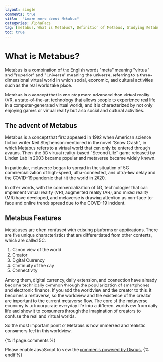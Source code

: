 ```yaml
---
layout: single
comments: true
title:  "Learn more about Metabus"
categories: AlphaFace
tag: [metabus, What is Metabus?, Definition of Metabus, Studying Metabuses, The advent of Metabus, Metabus Features]
toc: true
---
```



  <!-- Google addsense -->
  <script async src="https://pagead2.googlesyndication.com/pagead/js/adsbygoogle.js?client=ca-pub-2367691231152778"
    crossorigin="anonymous"></script>
  <!-- 상단 2개 -->
  <ins class="adsbygoogle" style="display:block" data-ad-client="ca-pub-2367691231152778" data-ad-slot="7442206282"
    data-ad-format="auto" data-full-width-responsive="true"></ins>
  <script>
    (adsbygoogle = window.adsbygoogle || []).push({});
  </script>


# What is Metabus?

Metabus is a combination of the English words "meta" meaning "virtual" and "superior" and "Universe" meaning the universe, referring to a three-dimensional virtual world in which social, economic, and cultural activities such as the real world take place.

Metabus is a concept that is one step more advanced than virtual reality (VR, a state-of-the-art technology that allows people to experience real life in a computer-generated virtual world), and it is characterized by not only enjoying games or virtual reality but also social and cultural activities.


## The advent of Metabus

Metabus is a concept that first appeared in 1992 when American science fiction writer Neil Stephenson mentioned in the novel "Snow Crash", in which Metabus refers to a virtual world that can only be entered through avatars. Then, the 3D virtual reality-based "Second Life" game released by Linden Lab in 2003 became popular and metaverse became widely known.

In particular, metaverse began to spread in the situation of 5G commercialization of high-speed, ultra-connected, and ultra-low delay and the COVID-19 pandemic that hit the world in 2020.

In other words, with the commercialization of 5G, technologies that can implement virtual reality (VR), augmented reality (AR), and mixed reality (MR) have developed, and metaverse is drawing attention as non-face-to-face and online trends spread due to the COVID-19 incident.

## Metabus Features

Metabuses are often confused with existing platforms or applications. There are five unique characteristics that are differentiated from other contents, which are called 5C.

1) Canon view of the world
2) Creator
3) Digital Currency
4) Continuity of the day
5) Connectivity

Among them, digital currency, daily extension, and connection have already become technically common through the popularization of smartphones and electronic finance. If you add the worldview and the creator to this, it becomes a metaverse, so the worldview and the existence of the creator are important to the current metaverse flow. The core of the metaverse economy is to incorporate everyday life into a different worldview from daily life and show it to consumers through the imagination of creators to confuse the real and virtual worlds.

So the most important point of Metabus is how immersed and realistic consumers feel in this worldview.



  <!-- Google addsense -->
  <script async src="https://pagead2.googlesyndication.com/pagead/js/adsbygoogle.js?client=ca-pub-2367691231152778"
    crossorigin="anonymous"></script>
  <!-- alphaface.footer.add -->
  <ins class="adsbygoogle" style="display:block" data-ad-client="ca-pub-2367691231152778" data-ad-slot="8141421734"
    data-ad-format="auto" data-full-width-responsive="true"></ins>
  <script>
    (adsbygoogle = window.adsbygoogle || []).push({});
  </script>


{% if page.comments %}
<div id="disqus_thread"></div>
<script>
    /**
    *  RECOMMENDED CONFIGURATION VARIABLES: EDIT AND UNCOMMENT THE SECTION BELOW TO INSERT DYNAMIC VALUES FROM YOUR PLATFORM OR CMS.
    *  LEARN WHY DEFINING THESE VARIABLES IS IMPORTANT: https://disqus.com/admin/universalcode/#configuration-variables    */
    
    var disqus_config = function () {
    this.page.url = "{{ page.url | absolute_url }};";  // Replace PAGE_URL with your page's canonical URL variable
    this.page.identifier = "{{ page.id }}";; // Replace PAGE_IDENTIFIER with your page's unique identifier variable
    };
    
    (function() { // DON'T EDIT BELOW THIS LINE
    var d = document, s = d.createElement('script');
    s.src = 'https://alphafaceblog.disqus.com/embed.js';
    s.setAttribute('data-timestamp', +new Date());
    (d.head || d.body).appendChild(s);
    })();
</script>
<noscript>Please enable JavaScript to view the <a href="https://disqus.com/?ref_noscript">comments powered by Disqus.</a></noscript>
{% endif %}